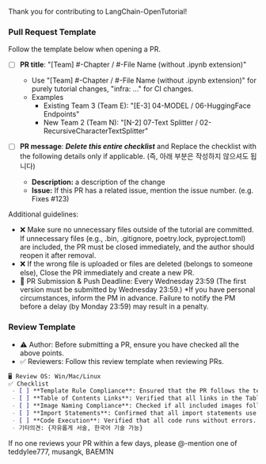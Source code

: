 Thank you for contributing to LangChain-OpenTutorial! 

### Pull Request Template    
Follow the template below when opening a PR.

- [ ] **PR title**: "[Team] #-Chapter / #-File Name (without .ipynb extension)"
  - Use "[Team] #-Chapter / #-File Name (without .ipynb extension)" for purely tutorial changes, "infra: ..." for CI changes.
  - Examples
    - Existing Team 3 (Team E): "[E-3] 04-MODEL / 06-HuggingFace Endpoints"
    - New Team 2 (Team N): "[N-2] 07-Text Splitter / 02-RecursiveCharacterTextSplitter"

- [ ] **PR message**: ***Delete this entire checklist*** and Replace the checklist with the following details only if applicable. (즉, 아래 부분은 작성하지 않으셔도 됩니다)
    - **Description:** a description of the change
    - **Issue:** If this PR has a related issue, mention the issue number. (e.g. Fixes #123)
      
Additional guidelines:   
- ❌ Make sure no unnecessary files outside of the tutorial are committed. If unnecessary files (e.g., .bin, .gitignore, poetry.lock, pyproject.toml) are included, the PR must be closed immediately, and the author should reopen it after removal.
- ❌ If the wrong file is uploaded or files are deleted (belongs to someone else), Close the PR immediately and create a new PR.
- 💯 PR Submission & Push Deadline: Every Wednesday 23:59 (The first version must be submitted by Wednesday 23:59.) 
  *If you have personal circumstances, inform the PM in advance. Failure to notify the PM before a delay (by Monday 23:59) may result in a penalty.

### Review Template      
- ⚠️ Author: Before submitting a PR, ensure you have checked all the above points.    
- ✅ Reviewers: Follow this review template when reviewing PRs.

```markdown
🖥️ Review OS: Win/Mac/Linux   
✅ Checklist      
 - [ ] **Template Rule Compliance**: Ensured that the PR follows the template guidelines. (YES/NO)
 - [ ] **Table of Contents Links**: Verified that all links in the Table of Contents work correctly. (YES/NO)
 - [ ] **Image Naming Compliance**: Checked if all included images follow the naming guidelines. (YES/NO)
 - [ ] **Import Statements**: Confirmed that all import statements use the latest version instead of legacy formats. (YES/NO)
 - [ ] **Code Execution**: Verified that all code runs without errors. If warnings occur, mention them in the comments. (YES/NO)     
 - 기타의견: {자유롭게 서술, 한국어 기술 가능}     
```
If no one reviews your PR within a few days, please @-mention one of teddylee777, musangk, BAEM1N
